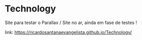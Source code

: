 # Technology
 Site para testar o Parallax / 
 Site no ar, ainda em fase de testes !
 
link: https://ricardosantanaevangelista.github.io/Technology/
